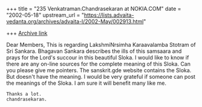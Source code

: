 +++
title = "235 Venkatraman.Chandrasekaran at NOKIA.COM"
date = "2002-05-18"
upstream_url = "https://lists.advaita-vedanta.org/archives/advaita-l/2002-May/002913.html"

+++
[Archive link](https://lists.advaita-vedanta.org/archives/advaita-l/2002-May/002913.html)

Dear Members,
    This is regarding LakshmiNrsimha Karaavalamba Stotram of Sri Sankara.
Bhagavan Sankara describes the ills of this samsaara and prays for the
Lord's succour in this beautiful Sloka. I would like to know if there are any 
on-line sources for the complete meaning of this Sloka. Can you please 
give me pointers. The sanskrit.gde website contains the Sloka. But doesn't 
have the meaning. I would be very grateful if someone can post the meanings 
of the Sloka. I am sure it will benefit many like me.

    Thanks a lot.
    chandrasekaran.


